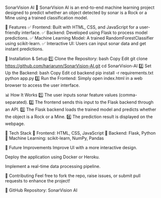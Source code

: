 SonarVision AI 🚀
SonarVision AI is an end-to-end machine learning project designed to predict whether an object detected by sonar is a Rock or a Mine using a trained classification model.

📌 Features
✅ Frontend: Built with HTML, CSS, and JavaScript for a user-friendly interface.
✅ Backend: Developed using Flask to process model predictions.
✅ Machine Learning Model: A trained RandomForestClassifier using scikit-learn.
✅ Interactive UI: Users can input sonar data and get instant predictions.

🔧 Installation & Setup
1️⃣ Clone the Repository:
bash
Copy
Edit
git clone https://github.com/hariarunn/SonarVision-AI.git
cd SonarVision-AI
2️⃣ Set Up the Backend:
bash
Copy
Edit
cd backend
pip install -r requirements.txt
python app.py
3️⃣ Run the Frontend:
Simply open index.html in a web browser to access the user interface.

📊 How It Works
1️⃣ The user inputs sonar feature values (comma-separated).
2️⃣ The frontend sends this input to the Flask backend through an API.
3️⃣ The Flask backend loads the trained model and predicts whether the object is a Rock or a Mine.
4️⃣ The prediction result is displayed on the webpage.

🎯 Tech Stack
🔹 Frontend: HTML, CSS, JavaScript
🔹 Backend: Flask, Python
🔹 Machine Learning: scikit-learn, NumPy, Pandas

🚀 Future Improvements
Improve UI with a more interactive design.

Deploy the application using Docker or Heroku.

Implement a real-time data processing pipeline.

📩 Contributing
Feel free to fork the repo, raise issues, or submit pull requests to enhance the project!

🔗 GitHub Repository: SonarVision AI
